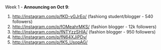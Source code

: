 Week 1 - **Announcing on Oct 9**:

1. http://instagram.com/p/fKD-yGJrEo/ (fashiong student/blogger - 540 followers)
2. http://instagram.com/p/fOMeahrMKS/ (fashion blogger - 12k followers)
3. http://instagram.com/p/fNTYzzSHlA/ (fashion blogger - 950 followers)
4. http://instagram.com/p/fN64XJiPDv/
5. http://instagram.com/p/fK5_UsopAG/
